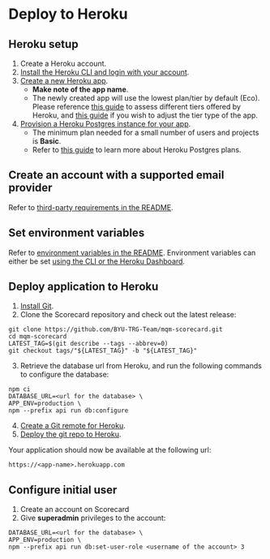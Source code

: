 # Deploy to Heroku

## Heroku setup 

1. Create a Heroku account.
2. [Install the Heroku CLI and login with your account](https://devcenter.heroku.com/articles/heroku-cli).
3. [Create a new Heroku app](https://devcenter.heroku.com/articles/creating-apps). 
    - **Make note of the app name**. 
    - The newly created app will use the lowest plan/tier by default (Eco). Please reference [this guide](https://www.heroku.com/dynos) to assess different tiers offered by Heroku, and [this guide](https://devcenter.heroku.com/articles/dyno-types#from-the-heroku-dashboard) if you wish to adjust the tier type of the app.
4. [Provision a Heroku Postgres instance for your app](https://devcenter.heroku.com/articles/provisioning-heroku-postgres).
    - The minimum plan needed for a small number of users and projects is **Basic**.
    - Refer to [this guide](https://devcenter.heroku.com/articles/heroku-postgres-plans) to learn more about Heroku Postgres plans.


## Create an account with a supported email provider

Refer to [third-party requirements in the README](https://github.com/BYU-TRG-Team/mqm-scorecard?tab=readme-ov-file#third-party-requirements). 

## Set environment variables

Refer to [environment variables in the README](https://github.com/BYU-TRG-Team/mqm-scorecard?tab=readme-ov-file#setup-environment-variables). Environment variables can either be set [using the CLI or the Heroku Dashboard](https://devcenter.heroku.com/articles/config-vars).

## Deploy application to Heroku

1. [Install Git](https://git-scm.com/book/en/v2/Getting-Started-Installing-Git).
2. Clone the Scorecard repository and check out the latest release:

```
git clone https://github.com/BYU-TRG-Team/mqm-scorecard.git
cd mqm-scorecard
LATEST_TAG=$(git describe --tags --abbrev=0)
git checkout tags/"${LATEST_TAG}" -b "${LATEST_TAG}"
```

3. Retrieve the database url from Heroku, and run the following commands to configure the database:

```
npm ci
DATABASE_URL=<url for the database> \
APP_ENV=production \ 
npm --prefix api run db:configure
```

4. [Create a Git remote for Heroku](https://devcenter.heroku.com/articles/git#create-a-heroku-remote).
5. [Deploy the git repo to Heroku](https://devcenter.heroku.com/articles/git#deploy-your-code).

Your application should now be available at the following url:

```
https://<app-name>.herokuapp.com
```


## Configure initial user

1. Create an account on Scorecard
2. Give **superadmin** privileges to the account:

```
DATABASE_URL=<url for the database> \ 
APP_ENV=production \
npm --prefix api run db:set-user-role <username of the account> 3
```